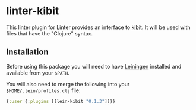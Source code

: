 # linter-kibit

This linter plugin for Linter provides an interface to [kibit](https://github.com/jonase/kibit). It will be used with files that have the "Clojure" syntax.

## Installation

Before using this package you will need to have [Leiningen](https://leiningen.org/) installed and available from your `$PATH`.

You will also need to merge the following into your `$HOME/.lein/profiles.clj` file:
```clojure
{:user {:plugins [[lein-kibit "0.1.3"]]}}
```
